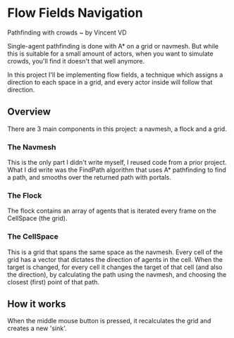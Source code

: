 # Flow Fields Navigation
Pathfinding with crowds
  ~  by Vincent VD
  
  Single-agent pathfinding is done with A* on a grid or navmesh.
  But while this is suitable for a small amount of actors, when you want to simulate crowds,
  you'll find it doesn't that well anymore.
  
  In this project I'll be implementing flow fields, a technique which assigns a direction to each space in a grid,
  and every actor inside will follow that direction.

## Overview

There are 3 main components in this project: a navmesh, a flock and a grid.

### The Navmesh
This is the only part I didn't write myself, I reused code from a prior project. What I did write was the FindPath algorithm that uses A* pathfinding to find a path, and smooths over the returned path with portals.

### The Flock
The flock contains an array of agents that is iterated every frame on the CellSpace (the grid). 

### The CellSpace
This is a grid that spans the same space as the navmesh. Every cell of the grid has a vector that dictates the direction of agents in the cell. When the target is changed, for every cell it changes the target of that cell (and also the direction), by calculating the path using the navmesh, and choosing the closest (first) point of that path.

## How it works

When the middle mouse button is pressed, it recalculates the grid and creates a new 'sink'. 
